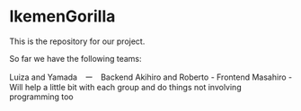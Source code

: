 # IkemenGorilla
This is the repository for our project.

So far we have the following teams:

Luiza and Yamada　ー　Backend
Akihiro and Roberto - Frontend
Masahiro - Will help a little bit with each group and do things not involving programming too 

